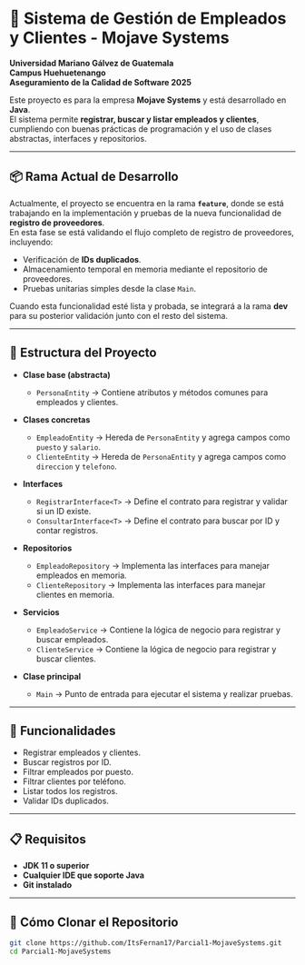 # 📌 Sistema de Gestión de Empleados y Clientes - Mojave Systems

**Universidad Mariano Gálvez de Guatemala**  
**Campus Huehuetenango**  
**Aseguramiento de la Calidad de Software 2025**

Este proyecto es para la empresa **Mojave Systems** y está desarrollado en **Java**.  
El sistema permite **registrar, buscar y listar empleados y clientes**, cumpliendo con buenas prácticas de programación y el uso de clases abstractas, interfaces y repositorios.

---


## 📦 Rama Actual de Desarrollo

Actualmente, el proyecto se encuentra en la rama **`feature`**, donde se está trabajando en la implementación y pruebas de la nueva funcionalidad de **registro de proveedores**.  
En esta fase se está validando el flujo completo de registro de proveedores, incluyendo:

- Verificación de **IDs duplicados**.
- Almacenamiento temporal en memoria mediante el repositorio de proveedores.
- Pruebas unitarias simples desde la clase `Main`.

Cuando esta funcionalidad esté lista y probada, se integrará a la rama **dev** para su posterior validación junto con el resto del sistema.

---

## 📂 Estructura del Proyecto

- **Clase base (abstracta)**  
  - `PersonaEntity` → Contiene atributos y métodos comunes para empleados y clientes.
  
- **Clases concretas**  
  - `EmpleadoEntity` → Hereda de `PersonaEntity` y agrega campos como `puesto` y `salario`.  
  - `ClienteEntity` → Hereda de `PersonaEntity` y agrega campos como `direccion` y `telefono`.

- **Interfaces**  
  - `RegistrarInterface<T>` → Define el contrato para registrar y validar si un ID existe.  
  - `ConsultarInterface<T>` → Define el contrato para buscar por ID y contar registros.

- **Repositorios**  
  - `EmpleadoRepository` → Implementa las interfaces para manejar empleados en memoria.  
  - `ClienteRepository` → Implementa las interfaces para manejar clientes en memoria.

- **Servicios**  
  - `EmpleadoService` → Contiene la lógica de negocio para registrar y buscar empleados.  
  - `ClienteService` → Contiene la lógica de negocio para registrar y buscar clientes.

- **Clase principal**  
  - `Main` → Punto de entrada para ejecutar el sistema y realizar pruebas.

---

## 🚀 Funcionalidades

- Registrar empleados y clientes.
- Buscar registros por ID.
- Filtrar empleados por puesto.
- Filtrar clientes por teléfono.
- Listar todos los registros.
- Validar IDs duplicados.

---

## 📋 Requisitos

- **JDK 11 o superior**
- **Cualquier IDE que soporte Java**
- **Git instalado**

---

## 🔄 Cómo Clonar el Repositorio

```bash
git clone https://github.com/ItsFernan17/Parcial1-MojaveSystems.git
cd Parcial1-MojaveSystems
